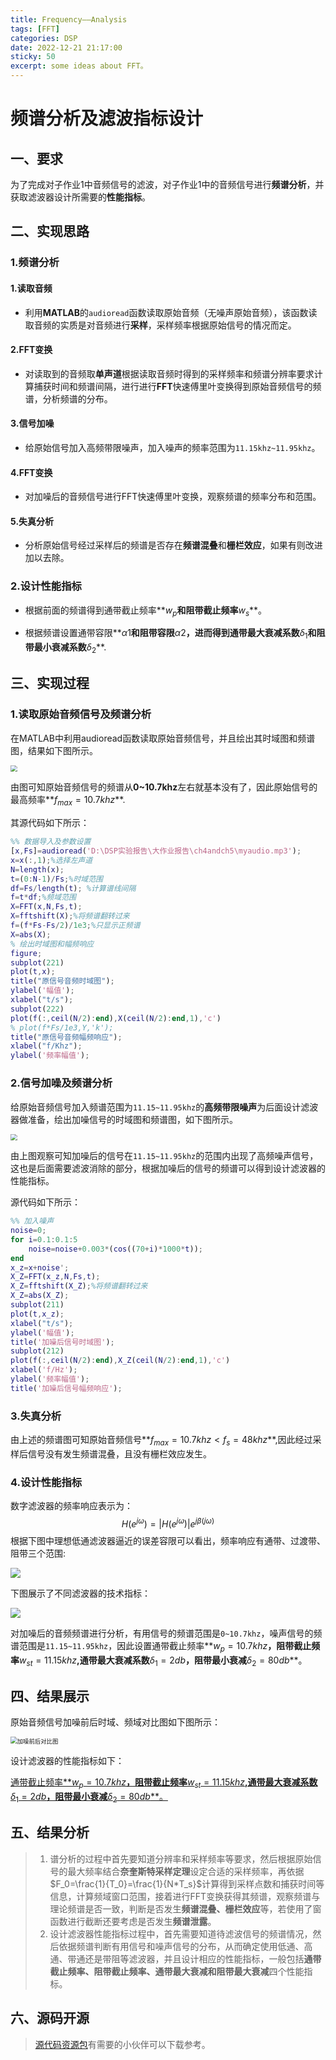 ```yaml
---
title: Frequency——Analysis
tags: [FFT]
categories: DSP
date: 2022-12-21 21:17:00
sticky: 50
excerpt: some ideas about FFT。
---
```


# 频谱分析及滤波指标设计

## 一、要求

为了完成对子作业1中音频信号的滤波，对子作业1中的音频信号进行**频谱分析**，并获取滤波器设计所需要的**性能指标**。

## 二、实现思路

### 1.频谱分析

#### 1.读取音频

- 利用**MATLAB**的`audioread`函数读取原始音频（无噪声原始音频），该函数读取音频的实质是对音频进行**采样**，采样频率根据原始信号的情况而定。

#### 2.FFT变换

- 对读取到的音频取**单声道**根据读取音频时得到的采样频率和频谱分辨率要求计算捕获时间和频谱间隔，进行进行**FFT**快速傅里叶变换得到原始音频信号的频谱，分析频谱的分布。

#### 3.信号加噪

- 给原始信号加入高频带限噪声，加入噪声的频率范围为`11.15khz~11.95khz`。

#### 4.FFT变换

- 对加噪后的音频信号进行FFT快速傅里叶变换，观察频谱的频率分布和范围。

#### 5.失真分析

- 分析原始信号经过采样后的频谱是否存在**频谱混叠**和**栅栏效应**，如果有则改进加以去除。

### 2.设计性能指标

- 根据前面的频谱得到通带截止频率**$w_p$**和阻带截止频率**$w_s$**。

- 根据频谱设置通带容限**$\alpha1$**和阻带容限**$\alpha2$**，进而得到通带最大衰减系数**$\delta_1$**和阻带最小衰减系数**$\delta_2$**.

## 三、实现过程

### 1.读取原始音频信号及频谱分析

在MATLAB中利用audioread函数读取原始音频信号，并且绘出其时域图和频谱图，结果如下图所示。

<img src="D:\DSP实验报告\大作业报告\ch4andch5\图片\原始信号.png" style="zoom:67%;" />

由图可知原始音频信号的频谱从**0~10.7khz**左右就基本没有了，因此原始信号的最高频率**$f_{max}=10.7khz$**.

其源代码如下所示：

```matlab
%% 数据导入及参数设置
[x,Fs]=audioread('D:\DSP实验报告\大作业报告\ch4andch5\myaudio.mp3');
x=x(:,1);%选择左声道
N=length(x);
t=(0:N-1)/Fs;%时域范围
df=Fs/length(t); %计算谱线间隔
f=t*df;%频域范围
X=FFT(x,N,Fs,t);
X=fftshift(X);%将频谱翻转过来
f=(f*Fs-Fs/2)/1e3;%只显示正频谱
X=abs(X);
% 绘出时域图和幅频响应
figure;
subplot(221)
plot(t,x);
title("原信号音频时域图");
ylabel('幅值');
xlabel("t/s");
subplot(222)
plot(f(:,ceil(N/2):end),X(ceil(N/2):end,1),'c')
% plot(f*Fs/1e3,Y,'k');
title("原信号音频幅频响应");
xlabel("f/Khz"); 
ylabel('频率幅值');
```

### 2.信号加噪及频谱分析

给原始音频信号加入频谱范围为`11.15~11.95khz`的**高频带限噪声**为后面设计滤波器做准备，绘出加噪信号的时域图和频谱图，如下图所示。

<img src="D:\DSP实验报告\大作业报告\ch4andch5\图片\加噪信号.png" style="zoom:67%;" />

由上图观察可知加噪后的信号在`11.15~11.95khz`的范围内出现了高频噪声信号，这也是后面需要滤波消除的部分，根据加噪后的信号的频谱可以得到设计滤波器的性能指标。

源代码如下所示：

```matlab
%% 加入噪声
noise=0;
for i=0.1:0.1:5
    noise=noise+0.003*(cos((70+i)*1000*t));
end
x_z=x+noise';
X_Z=FFT(x_z,N,Fs,t);
X_Z=fftshift(X_Z);%将频谱翻转过来
X_Z=abs(X_Z);
subplot(211)
plot(t,x_z);
xlabel("t/s");
ylabel('幅值');
title('加噪后信号时域图');
subplot(212)
plot(f(:,ceil(N/2):end),X_Z(ceil(N/2):end,1),'c')
xlabel('f/Hz');
ylabel('频率幅值');
title('加噪后信号幅频响应');
```

### 3.失真分析

由上述的频谱图可知原始音频信号**$f_{max}=10.7khz<f_s=48khz$**,因此经过采样后信号没有发生频谱混叠，且没有栅栏效应发生。

### 4.设计性能指标

数字滤波器的频率响应表示为：
$$
H(e^{j\omega})=|H(e^{j\omega})|e^{j\beta(j\omega)}
$$
根据下图中理想低通滤波器逼近的误差容限可以看出，频率响应有通带、过渡带、阻带三个范围:

![](https://cdn.jsdelivr.net/gh/chuiyugin/imgbed/%E6%BB%A4%E6%B3%A2%E5%99%A8.png)

下图展示了不同滤波器的技术指标：

![](https://cdn.jsdelivr.net/gh/chuiyugin/imgbed/%E6%BB%A4%E6%B3%A2%E5%99%A82.png)

 对加噪后的音频频谱进行分析，有用信号的频谱范围是`0~10.7khz`，噪声信号的频谱范围是`11.15~11.95khz`，因此设置通带截止频率**$w_p=10.7khz$**，阻带截止频率**$w_{st}=11.15khz$**,通带最大衰减系数**$\delta_1=2db$**，阻带最小衰减**$\delta_2=80db$**。

## 四、结果展示

原始音频信号加噪前后时域、频域对比图如下图所示：

<img src="D:\DSP实验报告\大作业报告\ch4andch5\图片\加噪信号频谱图.png" alt="加噪前后对比图" style="zoom:67%;" />

设计滤波器的性能指标如下：

<u>通带截止频率**$w_p=10.7khz$**，阻带截止频率**$w_{st}=11.15khz$**,通带最大衰减系数**$\delta_1=2db$**，阻带最小衰减**$\delta_2=80db$**。</u>

## 五、结果分析

> 1. 谱分析的过程中首先要知道分辨率和采样频率等要求，然后根据原始信号的最大频率结合**奈奎斯特采样定理**设定合适的采样频率，再依据$F_0=\frac{1}{T_0}=\frac{1}{N*T_s}$计算得到采样点数和捕获时间等信息，计算频域窗口范围，接着进行FFT变换获得其频谱，观察频谱与理论频谱是否一致，判断是否发生**频谱混叠、栅栏效应**等，若使用了窗函数进行截断还要考虑是否发生**频谱泄露**。
> 2. 设计滤波器性能指标过程中，首先需要知道待滤波信号的频谱情况，然后依据频谱判断有用信号和噪声信号的分布，从而确定使用低通、高通、带通还是带阻等滤波器，并且设计相应的性能指标，一般包括**通带截止频率、阻带截止频率、通带最大衰减和阻带最大衰减**四个性能指标。

## 六、源码开源

> [源代码资源包](https://vkceyugu.cdn.bspapp.com/VKCEYUGU-24bfcec2-0b23-4547-a957-73ffab276534/2c7c8bdd-2316-47cd-8a94-4882573700a5.zip)有需要的小伙伴可以下载参考。

